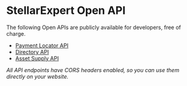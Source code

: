 # StellarExpert Open API

The following Open APIs are publicly available for developers, free of charge.

- [Payment Locator API](./payment-locator.md)
- [Directory API](./directory.md)
- [Asset Supply API](./supply.md)

_All API endpoints have CORS headers enabled, so you can use them directly on your website._
